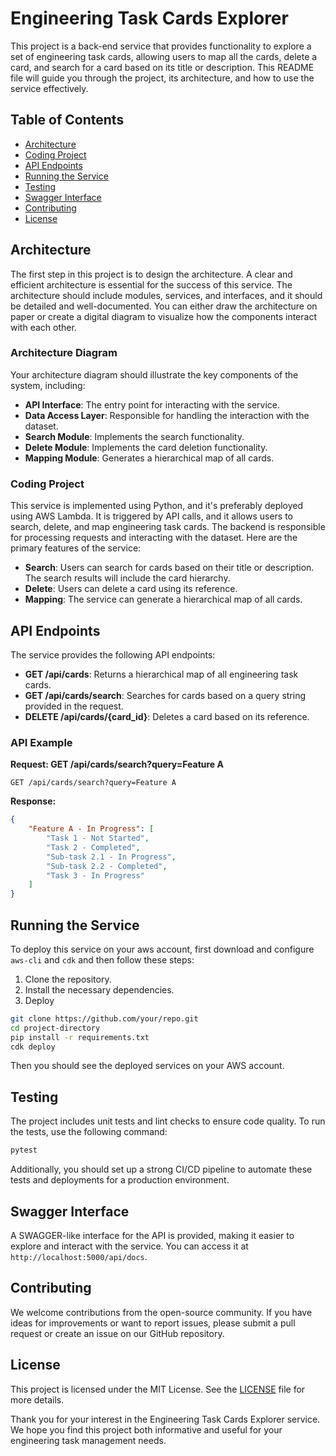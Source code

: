 # Engineering Task Cards Explorer

This project is a back-end service that provides functionality to explore a set of engineering task cards, allowing users to map all the cards, delete a card, and search for a card based on its title or description. This README file will guide you through the project, its architecture, and how to use the service effectively.

## Table of Contents

- [Architecture](#architecture)
- [Coding Project](#coding-project)
- [API Endpoints](#api-endpoints)
- [Running the Service](#running-the-service)
- [Testing](#testing)
- [Swagger Interface](#swagger-interface)
- [Contributing](#contributing)
- [License](#license)

## Architecture

The first step in this project is to design the architecture. A clear and efficient architecture is essential for the success of this service. The architecture should include modules, services, and interfaces, and it should be detailed and well-documented. You can either draw the architecture on paper or create a digital diagram to visualize how the components interact with each other.

### Architecture Diagram

Your architecture diagram should illustrate the key components of the system, including:

- **API Interface**: The entry point for interacting with the service.
- **Data Access Layer**: Responsible for handling the interaction with the dataset.
- **Search Module**: Implements the search functionality.
- **Delete Module**: Implements the card deletion functionality.
- **Mapping Module**: Generates a hierarchical map of all cards.

### Coding Project

This service is implemented using Python, and it's preferably deployed using AWS Lambda. It is triggered by API calls, and it allows users to search, delete, and map engineering task cards. The backend is responsible for processing requests and interacting with the dataset. Here are the primary features of the service:

- **Search**: Users can search for cards based on their title or description. The search results will include the card hierarchy.
- **Delete**: Users can delete a card using its reference.
- **Mapping**: The service can generate a hierarchical map of all cards.

## API Endpoints

The service provides the following API endpoints:

- **GET /api/cards**: Returns a hierarchical map of all engineering task cards.
- **GET /api/cards/search**: Searches for cards based on a query string provided in the request.
- **DELETE /api/cards/{card_id}**: Deletes a card based on its reference.

### API Example

**Request: GET /api/cards/search?query=Feature A**

```http
GET /api/cards/search?query=Feature A
```

**Response:**

```json
{
    "Feature A - In Progress": [
        "Task 1 - Not Started",
        "Task 2 - Completed",
        "Sub-task 2.1 - In Progress",
        "Sub-task 2.2 - Completed",
        "Task 3 - In Progress"
    ]
}
```

## Running the Service

To deploy this service on your aws account, first download and configure `aws-cli` and `cdk` and then follow these steps:

1. Clone the repository.
2. Install the necessary dependencies.
3. Deploy

```bash
git clone https://github.com/your/repo.git
cd project-directory
pip install -r requirements.txt
cdk deploy
```

Then you should see the deployed services on your AWS account.

## Testing

The project includes unit tests and lint checks to ensure code quality. To run the tests, use the following command:

```bash
pytest
```

Additionally, you should set up a strong CI/CD pipeline to automate these tests and deployments for a production environment.

## Swagger Interface

A SWAGGER-like interface for the API is provided, making it easier to explore and interact with the service. You can access it at `http://localhost:5000/api/docs`.

## Contributing

We welcome contributions from the open-source community. If you have ideas for improvements or want to report issues, please submit a pull request or create an issue on our GitHub repository.

## License

This project is licensed under the MIT License. See the [LICENSE](LICENSE) file for more details.

Thank you for your interest in the Engineering Task Cards Explorer service. We hope you find this project both informative and useful for your engineering task management needs.